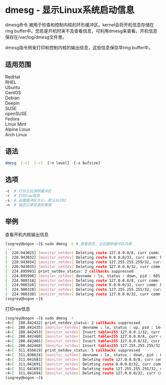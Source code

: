 # dmesg - 显示Linux系统启动信息

dmesg命令 被用于检查和控制内核的环形缓冲区。kernel会将开机信息存储在ring buffer中。您若是开机时来不及查看信息，可利用dmesg来查看。开机信息保存在/var/log/dmesg文件里。

dmesg指令用来打印和控制内核的输出信息，这些信息保存早ring buffer中。
## 适用范围

<!-- <div class="svg linux">Linux</div> -->
<div class="svg redhat">RedHat</div>
<div class="svg rhel">RHEL</div>
<div class="svg ubuntu">Ubuntu</div>
<div class="svg centos">CentOS</div>
<div class="svg debian">Debian</div>
<div class="svg deepin">Deepin</div>
<div class="svg suse">SUSE</div>
<div class="svg opensuse">openSUSE</div>
<div class="svg fedora">Fedora</div>
<div class="svg linuxmint">Linux Mint</div>
<!-- <div class="svg mxlinux">MX Linux</div> -->
<div class="svg alpinelinux">Alpine Linux</div>
<div class="svg archlinux">Arch Linux</div>

## 语法

``` bash
dmesg  [-c]  [-r]  [-n level]  [-s bufsize]
```

## 选项

``` bash
-c  # 打印之后清除缓冲区
-r  # 打印raw信息
-s  # 设置缓冲区大小，默认16392
-n  # 指定记录信息的等级
```
## 举例
查看开机内核输出信息
``` bash
[sogrey@bogon ~]$ sudo dmesg -c # 查看信息，之后删除缓冲区内容
...
[  220.943025] [monitor_netdev] Deleting route 127.0.0.0/8, curr comm: kworker/u2:0, curr pid: 6, parent comm: kthreadd, parent pid: 2
[  220.943032] [monitor_netdev] Deleting route 0.0.0.0/32, curr comm: kworker/u2:0, curr pid: 6, parent comm: kthreadd, parent pid: 2
[  220.943034] [monitor_netdev] Deleting route 127.255.255.255/32, curr comm: kworker/u2:0, curr pid: 6, parent comm: kthreadd, parent pid: 2
[  220.943035] [monitor_netdev] Deleting route 127.0.0.0/32, curr comm: kworker/u2:0, curr pid: 6, parent comm: kthreadd, parent pid: 2
[  224.895993] print_netdev_status: 2 callbacks suppressed
[  224.895996] [monitor_netdev] devname : lo, status : down, pid : 685, cmd : kworker/u2:3, ppid : 2, parent cmd : kthreadd
[  224.900318] [monitor_netdev] Deleting route 127.0.0.0/8, curr comm: kworker/u2:3, curr pid: 685, parent comm: kthreadd, parent pid: 2
[  224.900326] [monitor_netdev] Deleting route 0.0.0.0/32, curr comm: kworker/u2:3, curr pid: 685, parent comm: kthreadd, parent pid: 2
[  224.900328] [monitor_netdev] Deleting route 127.255.255.255/32, curr comm: kworker/u2:3, curr pid: 685, parent comm: kthreadd, parent pid: 2
[  224.900330] [monitor_netdev] Deleting route 127.0.0.0/32, curr comm: kworker/u2:3, curr pid: 685, parent comm: kthreadd, parent pid: 2
[sogrey@bogon ~]$ 
```
打印raw信息
``` bash
[sogrey@bogon ~]$ sudo dmesg -r
<4>[  280.842432] print_netdev_status: 2 callbacks suppressed
<4>[  280.842435] [monitor_netdev] devname : lo, status : up, pid : 14497, cmd : (ostnamed), ppid : 1, parent cmd : systemd
<4>[  280.842453] [monitor_netdev] Insert table=255 127.0.0.1/32, curr comm: (ostnamed), curr pid: 14497, parent comm: systemd, parent pid: 1
<4>[  280.842460] [monitor_netdev] Insert table=255 127.0.0.0/8, curr comm: (ostnamed), curr pid: 14497, parent comm: systemd, parent pid: 1
<4>[  280.842465] [monitor_netdev] Insert table=255 127.0.0.0/32, curr comm: (ostnamed), curr pid: 14497, parent comm: systemd, parent pid: 1
<4>[  280.842468] [monitor_netdev] Insert table=255 127.255.255.255/32, curr comm: (ostnamed), curr pid: 14497, parent comm: systemd, parent pid: 1
<4>[  311.036619] print_netdev_status: 5 callbacks suppressed
<4>[  311.036624] [monitor_netdev] devname : lo, status : down, pid : 6, cmd : kworker/u2:0, ppid : 2, parent cmd : kthreadd
<4>[  311.041683] [monitor_netdev] Deleting route 127.0.0.0/8, curr comm: kworker/u2:0, curr pid: 6, parent comm: kthreadd, parent pid: 2
<4>[  311.041691] [monitor_netdev] Deleting route 0.0.0.0/32, curr comm: kworker/u2:0, curr pid: 6, parent comm: kthreadd, parent pid: 2
<4>[  311.041693] [monitor_netdev] Deleting route 127.255.255.255/32, curr comm: kworker/u2:0, curr pid: 6, parent comm: kthreadd, parent pid: 2
<4>[  311.041694] [monitor_netdev] Deleting route 127.0.0.0/32, curr comm: kworker/u2:0, curr pid: 6, parent comm: kthreadd, parent pid: 2
[sogrey@bogon ~]$ 
```

